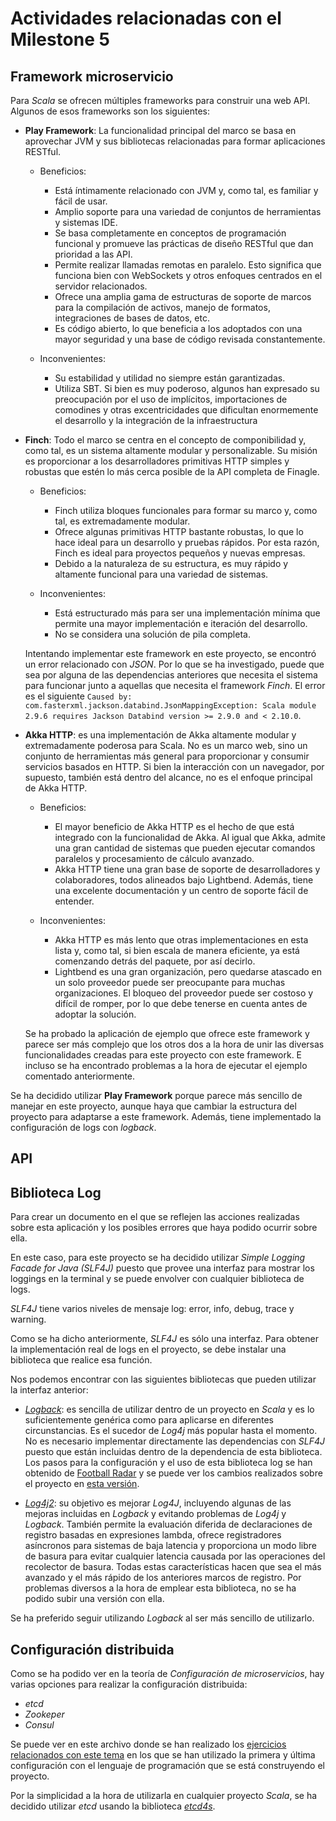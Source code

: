 # Actividades relacionadas con el Milestone 5

## Framework microservicio

Para *Scala* se ofrecen múltiples frameworks para construir una web API. Algunos de esos frameworks son los siguientes:

* **Play Framework**: La funcionalidad principal del marco se basa en aprovechar JVM y sus bibliotecas relacionadas para formar aplicaciones RESTful.

    * Beneficios:
        * Está íntimamente relacionado con JVM y, como tal, es familiar y fácil de usar.
        * Amplio soporte para una variedad de conjuntos de herramientas y sistemas IDE.
        * Se basa completamente en conceptos de programación funcional y promueve las prácticas de diseño RESTful que dan prioridad a las API.
        * Permite realizar llamadas remotas en paralelo. Esto significa que funciona bien con WebSockets y otros enfoques centrados en el servidor relacionados.
        * Ofrece una amplia gama de estructuras de soporte de marcos para la compilación de activos, manejo de formatos, integraciones de bases de datos, etc.
        * Es código abierto, lo que beneficia a los adoptados con una mayor seguridad y una base de código revisada constantemente.

    * Inconvenientes:
        * Su estabilidad y utilidad no siempre están garantizadas.
        * Utiliza SBT. Si bien es muy poderoso, algunos han expresado su preocupación por el uso de implícitos, importaciones de comodines y otras excentricidades que dificultan enormemente el desarrollo y la integración de la infraestructura

* **Finch**: Todo el marco se centra en el concepto de componibilidad y, como tal, es un sistema altamente modular y personalizable. Su misión es proporcionar a los desarrolladores primitivas HTTP simples y robustas que estén lo más cerca posible de la API completa de Finagle.

    * Beneficios:
        * Finch utiliza bloques funcionales para formar su marco y, como tal, es extremadamente modular.
        * Ofrece algunas primitivas HTTP bastante robustas, lo que lo hace ideal para un desarrollo y pruebas rápidos. Por esta razón, Finch es ideal para proyectos pequeños y nuevas empresas.
        * Debido a la naturaleza de su estructura, es muy rápido y altamente funcional para una variedad de sistemas.

    * Inconvenientes:
        * Está estructurado más para ser una implementación mínima que permite una mayor implementación e iteración del desarrollo.
        * No se considera una solución de pila completa.

    Intentando implementar este framework en este proyecto, se encontró un error relacionado con *JSON*. Por lo que se ha investigado, puede que sea por alguna de las dependencias anteriores que necesita el sistema para funcionar junto a aquellas que necesita el framework *Finch*. El error es el siguiente `Caused by: com.fasterxml.jackson.databind.JsonMappingException: Scala module 2.9.6 requires Jackson Databind version >= 2.9.0 and < 2.10.0`.

* **Akka HTTP**: es una implementación de Akka altamente modular y extremadamente poderosa para Scala. No es un marco web, sino un conjunto de herramientas más general para proporcionar y consumir servicios basados ​​en HTTP. Si bien la interacción con un navegador, por supuesto, también está dentro del alcance, no es el enfoque principal de Akka HTTP.

    * Beneficios:
        * El mayor beneficio de Akka HTTP es el hecho de que está integrado con la funcionalidad de Akka. Al igual que Akka, admite una gran cantidad de sistemas que pueden ejecutar comandos paralelos y procesamiento de cálculo avanzado.
        * Akka HTTP tiene una gran base de soporte de desarrolladores y colaboradores, todos alineados bajo Lightbend. Además, tiene una excelente documentación y un centro de soporte fácil de entender.

    * Inconvenientes:
        * Akka HTTP es más lento que otras implementaciones en esta lista y, como tal, si bien escala de manera eficiente, ya está comenzando detrás del paquete, por así decirlo.
        * Lightbend es una gran organización, pero quedarse atascado en un solo proveedor puede ser preocupante para muchas organizaciones. El bloqueo del proveedor puede ser costoso y difícil de romper, por lo que debe tenerse en cuenta antes de adoptar la solución.

    Se ha probado la aplicación de ejemplo que ofrece este framework y parece ser más complejo que los otros dos a la hora de unir las diversas funcionalidades creadas para este proyecto con este framework. E incluso se ha encontrado problemas a la hora de ejecutar el ejemplo comentado anteriormente.

Se ha decidido utilizar **Play Framework** porque parece más sencillo de manejar en este proyecto, aunque haya que cambiar la estructura del proyecto para adaptarse a este framework. Además, tiene implementado la configuración de logs con *logback*.

## API



## Biblioteca Log

Para crear un documento en el que se reflejen las acciones realizadas sobre esta aplicación y los posibles errores que haya podido ocurrir sobre ella.

En este caso, para este proyecto se ha decidido utilizar *Simple Logging Facade for Java (SLF4J)* puesto que provee una interfaz para mostrar los loggings en la terminal y se puede envolver con cualquier biblioteca de logs.

*SLF4J* tiene varios niveles de mensaje log: error, info, debug, trace y warning.

Como se ha dicho anteriormente, *SLF4J* es sólo una interfaz. Para obtener la implementación real de logs en el proyecto, se debe instalar una biblioteca que realice esa función. 

Nos podemos encontrar con las siguientes bibliotecas que pueden utilizar la interfaz anterior: 

* [*Logback*](https://logback.qos.ch/): es sencilla de utilizar dentro de un proyecto en *Scala* y es lo suficientemente genérica como para aplicarse en diferentes circunstancias. Es el sucedor de *Log4j* más popular hasta el momento. No es necesario implementar directamente las dependencias con *SLF4J* puesto que están incluidas dentro de la dependencia de esta biblioteca. Los pasos para la configuración y el uso de esta biblioteca log se han obtenido de [Football Radar](https://engineering.footballradar.com/introduction-to-logging-in-scala/) y se puede ver los cambios realizados sobre el proyecto en [esta versión](https://github.com/mjls130598/SharingNotes/commit/9b130b9c4477be18fd8340af6b2535e82dbc8cda).

* [*Log4j2*](https://logging.apache.org/log4j/2.x/): su objetivo es mejorar *Log4J*, incluyendo algunas de las mejoras incluidas en *Logback* y evitando problemas de *Log4j* y *Logback*. También permite la evaluación diferida de declaraciones de registro basadas en expresiones lambda, ofrece registradores asíncronos para sistemas de baja latencia y proporciona un modo libre de basura para evitar cualquier latencia causada por las operaciones del recolector de basura. Todas estas características hacen que sea el más avanzado y el más rápido de los anteriores marcos de registro. Por problemas diversos a la hora de emplear esta biblioteca, no se ha podido subir una versión con ella.

Se ha preferido seguir utilizando *Logback* al ser más sencillo de utilizarlo.

## Configuración distribuida

Como se ha podido ver en la teoría de *Configuración de microservicios*, hay varias opciones para realizar la configuración distribuida:

* *etcd*
* *Zookeper*
* *Consul*

Se puede ver en este archivo donde se han realizado los [ejercicios relacionados con este tema](https://github.com/mjls130598/CC-ejercicios/blob/master/ej_tema7.md) en los que se han utilizado la primera y última configuración con el lenguaje de programación que se está construyendo el proyecto.

Por la simplicidad a la hora de utilizarla en cualquier proyecto *Scala*, se ha decidido utilizar *etcd* usando la biblioteca [*etcd4s*](https://github.com/mingchuno/etcd4s).